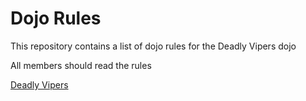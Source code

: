 Dojo Rules
==========

This repository contains a list of dojo rules for the Deadly Vipers dojo

All members should read the rules

[Deadly Vipers](("https://github.com/deadlyvipers"))
